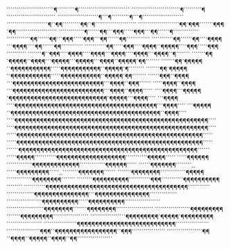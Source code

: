 ´´´´´´´´´´´´´´´´´´´´´´´´¶´´´´´´´´´¶´´´´´´´´´´´´´´´´´´´´´´´´´´
´´´´´´´´´´´´´´´´´´´´´´´´´¶´´´´´´´´´¶´´´´´´´´´´´´´´´´´´´´´´´´´
´´´´´´´´´´´´´´´´´´´´´¶´´´¶´´´´´´´´´¶´´´¶´´´´´´´´´´´´´´´´´´´´´
´´´´´´´´´´´´´´´´´´´´´¶´´¶¶´´´´´´´´´¶¶´´¶´´´´´´´´´´´´´´´´´´´´´
´´´´´´´´´´´´´´´´´´´´´¶¶´¶¶¶´´´´´´´¶¶¶´¶¶´´´´´´´´´´´´´´´´´´´´´
´´´´´´´´´´´´´¶´´´´´´¶¶´´´¶¶¶´´´´´¶¶¶´´´¶¶´´´´´´¶´´´´´´´´´´´´´
´´´´´´´´´´´´¶¶´´´´´´¶¶´´´¶¶¶´´´´´¶¶¶´´´¶¶´´´´´´¶¶´´´´´´´´´´´´
´´´´´´´´´´´¶¶´´´´´´¶¶´´´´¶¶¶¶´´´¶¶¶¶´´´´¶¶´´´´´´¶¶´´´´´´´´´´´
´´´´´´´´´´´¶¶´´´´´¶¶¶´´´´¶¶¶¶´´¶¶¶¶¶´´´´¶¶¶´´´´´¶¶¶´´´´´´´´´´
´´´´´´´¶´´¶¶¶´´´´¶¶¶¶´´´´¶¶¶¶´´´¶¶¶¶´´´´¶¶¶¶´´´¶¶¶¶´´¶´´´´´´´
´´´´´´´¶¶´¶¶¶¶¶´´¶¶¶¶´´´¶¶¶¶¶´´´¶¶¶¶¶´´´¶¶¶¶´´¶¶¶¶¶´¶¶´´´´´´´
´´´´´´´¶¶´¶¶¶¶¶´´¶¶¶¶¶¶¶¶¶¶¶´´´´´¶¶¶¶¶¶¶¶¶¶¶´´¶¶¶¶¶´¶´´´´´´´´
´´´´´´´¶¶´¶¶¶¶¶´´¶¶¶¶¶¶¶¶¶¶¶´´´´´¶¶¶¶¶¶¶¶¶¶¶´´¶¶¶¶¶´¶¶´´´´´´´
´´´´´´¶¶¶´´¶¶¶¶´´´¶¶¶¶¶¶¶¶¶¶¶¶¶¶¶¶¶¶¶¶¶¶¶¶¶´´´¶¶¶¶´´¶¶¶´´´´´´
´´´´´¶¶¶¶´´¶¶¶¶´´´¶¶¶¶¶¶¶¶¶¶¶¶¶¶¶¶¶¶¶¶¶¶¶¶¶´´´¶¶¶¶´´¶¶¶¶´´´´´
´´´´¶¶¶¶´´´¶¶¶¶¶´¶¶¶¶¶¶¶¶¶¶¶¶¶¶¶¶¶¶¶¶¶¶¶¶¶¶¶´¶¶¶¶¶´´´¶¶¶¶´´´´
´´´¶¶¶¶´´´´¶¶¶¶¶¶¶¶¶¶¶¶¶¶¶¶¶¶¶¶¶¶¶¶¶¶¶¶¶¶¶¶¶¶¶¶¶¶¶´´´¶¶¶¶´´´´
´´´¶¶¶¶¶´´¶¶¶¶¶¶¶¶¶¶¶¶¶¶¶¶¶¶¶¶¶¶¶¶¶¶¶¶¶¶¶¶¶¶¶¶¶¶¶¶¶´´¶¶¶¶´´´´
´´´´¶¶¶¶¶¶¶¶¶¶¶¶¶¶¶¶¶¶¶¶¶¶¶¶¶¶¶¶¶¶¶¶¶¶¶¶¶¶¶¶¶¶¶¶¶¶¶¶¶¶¶¶¶´´´´
´´´´¶¶¶¶¶¶¶¶¶¶¶¶¶¶¶¶¶¶¶¶¶¶¶¶¶¶¶¶¶¶¶¶¶¶¶¶¶¶¶¶¶¶¶¶¶¶¶¶¶¶¶¶¶´´´´
´´´´´¶¶¶¶¶¶¶¶¶¶¶¶¶¶¶¶¶¶¶¶¶¶¶¶¶¶¶¶¶¶¶¶¶¶¶¶¶¶¶¶¶¶¶¶¶¶¶¶¶¶¶´´´´´
´´´´´¶¶¶¶¶¶¶¶¶¶¶¶¶¶¶¶¶¶¶¶¶¶¶¶¶¶¶¶¶¶¶¶¶¶¶¶¶¶¶¶¶¶¶¶¶¶¶¶¶¶¶´´´´´
´´´´´´¶¶¶¶¶¶¶¶¶¶¶¶¶¶¶¶¶¶¶¶¶¶¶¶¶¶¶¶¶¶¶¶¶¶¶¶¶¶¶¶¶¶¶¶¶¶¶¶¶´´´´´´
´´´´´¶¶¶¶¶´´´´´´´´´´´¶¶¶¶¶¶¶¶¶¶¶¶¶¶¶¶¶¶¶´´´´´´´´´´´¶¶¶¶¶´´´´´
´´´´´¶¶¶¶¶¶´´´´´´´´´´´´´¶¶¶¶¶¶¶¶¶¶¶¶¶´´´´´´´´´´´´´¶¶¶¶¶¶´´´´´
´´´´´´¶¶¶¶¶¶¶´´´´´´´´..´´´´´¶¶¶¶¶¶¶¶¶´´´´´..´´´´´´´´¶¶¶¶¶¶¶´´´´´´
´´´´´´´¶¶¶¶¶¶¶¶´´´´´´´´´´´´´¶¶¶¶¶´´´´´´´´´´´´´¶¶¶¶¶¶¶¶´´´´´´´
´´´´´´´´¶¶¶¶¶¶¶¶¶¶´´´´´´´´´´´¶¶¶´´´´´´´´´´´¶¶¶¶¶¶¶¶¶¶´´´´´´´´
´´´´´´´´´´´¶¶¶¶¶¶¶¶¶¶¶¶¶¶¶¶¶¶¶¶¶¶¶¶¶¶¶¶¶¶¶¶¶¶¶¶¶¶¶´´´´´´´´´´´
´´´´´´´´´´´´´´¶¶¶¶¶¶¶¶¶¶¶¶¶¶¶´´´¶¶¶¶¶¶¶¶¶¶¶¶¶¶¶´´´´´´´´´´´´´´
´´´´´´´´´´´´´´´´´´¶¶¶¶¶¶¶¶¶¶´´´´´¶¶¶¶¶¶¶¶¶¶´´´´´´´´´´´´´´´´´´
´´´´´´´´´´´´´´´´´´´¶¶¶¶¶¶¶¶´´´´´´´¶¶¶¶¶¶¶¶´´´´´´´´´´´´´´´´´´´
´´´´´´´´´´´´´´´´´´¶¶¶¶¶¶¶¶¶´´´´´´´¶¶¶¶¶¶¶¶¶´´´´´´´´´´´´´´´´´´
´´´´´´´´´´´´´´´´´´¶¶¶¶¶¶¶¶¶´¶¶¶¶¶´¶¶¶¶¶¶¶¶¶´´´´´´´´´´´´´´´´´´
´´´´´´´´´´´´´´´´´¶¶¶¶¶¶¶¶¶¶¶¶¶¶¶¶¶¶¶¶¶¶¶¶¶¶¶´´´´´´´´´´´´´´´´´
´´´´´´´´´´´´´´´´´¶¶¶´´¶¶¶¶¶¶¶¶¶¶¶¶¶¶¶¶¶´´¶¶¶´´´´´´´´´´´´´´´´´
´´´´´´´´´´´´´´´´´´¶¶´´¶¶¶¶´´¶¶¶¶¶´´¶¶¶¶´´¶¶´´´´´´´´´´´´´´´´´´
